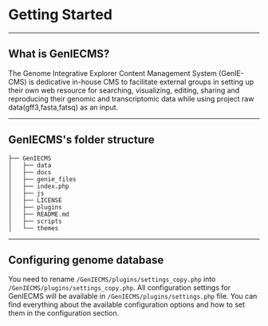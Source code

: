 Getting Started
=============


------------
What is GenIECMS?
------------

The Genome Integrative Explorer Content Management System (GenIE-CMS) is dedicative in-house CMS to facilitate external groups in setting up their own web resource for searching, visualizing, editing, sharing and reproducing their genomic and transcriptomic data while using project raw data(gff3,fasta,fatsq) as an input.

------------------
GenIECMS's folder structure
------------------
```
├── GenIECMS 
│   ├── data
│   ├── docs   
│   ├── genie_files   
│   ├── index.php   
│   ├── js   
│   ├── LICENSE   
│   ├── plugins   
│   ├── README.md   
│   ├── scripts   
│   └── themes   
```
-------------------------
Configuring genome database
-------------------------

You need to rename ```/GenIECMS/plugins/settings_copy.php``` into ```/GenIECMS/plugins/settings_copy.php```. All configuration settings for GenIECMS will be available in ```/GenIECMS/plugins/settings.php``` file. You can find everything about the available configuration options and how to set them in the configuration section.


